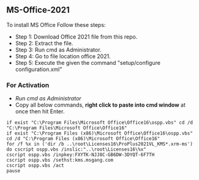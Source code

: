 ## MS-Office-2021
 
To install MS Office Follow these steps:
- Step 1: Download Office 2021 file from this repo.
- Step 2: Extract the file.
- Step 3: Run cmd as Administrator.
- Step 4: Go to file location office 2021.
- Step 5: Execute the given the command "setup/configure configuration.xml"


### For Activation
- *Run cmd as Administrator*
- Copy all below commands, **right click to paste into cmd window** at once then hit Enter.

```
if exist "C:\Program Files\Microsoft Office\Office16\ospp.vbs" cd /d "C:\Program Files\Microsoft Office\Office16"
if exist "C:\Program Files (x86)\Microsoft Office\Office16\ospp.vbs" cd /d "C:\Program Files (x86)\Microsoft Office\Office16"
for /f %x in ('dir /b ..\root\Licenses16\ProPlus2021VL_KMS*.xrm-ms') do cscript ospp.vbs /inslic:"..\root\Licenses16\%x"
cscript ospp.vbs /inpkey:FXYTK-NJJ8C-GB6DW-3DYQT-6F7TH
cscript ospp.vbs /sethst:kms.msgang.com
cscript ospp.vbs /act
pause
```
